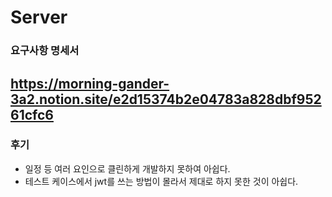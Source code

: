 # Server
### 요구사항 명세서 
https://morning-gander-3a2.notion.site/e2d15374b2e04783a828dbf95261cfc6
---
### 후기
- 일정 등 여러 요인으로 클린하게 개발하지 못하여 아쉽다.
- 테스트 케이스에서 jwt를 쓰는 방법이 몰라서 제대로 하지 못한 것이 아쉽다.
